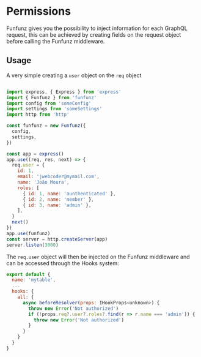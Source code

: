 # Permissions

Funfunz gives you the possibility to inject information for each GraphQL request, this can be achieved by creating fields on the request object before calling the Funfunz middleware.

## Usage

A very simple creating a `user` object on the `req` object

```js

import express, { Express } from 'express'
import { Funfunz } from 'funfunz'
import config from 'someConfig'
import settings from 'someSettings'
import http from 'http'

const funfunz = new Funfunz({
  config,
  settings,
})

const app = express()
app.use((req, res, next) => {
  req.user = {
    id: 1,
    email: 'jwebcoder@mymail.com',
    name: 'João Moura',
    roles: [
      { id: 1, name: 'aunthenticated' },
      { id: 2, name: 'member' },
      { id: 3, name: 'admin' },
    ],
  }
  next()
})
app.use(funfunz)
const server = http.createServer(app)
server.listen(3000)
```

The `req.user` object will then be injected on the Funfunz middleware and can be accessed through the Hooks system:

```js
export default {
  name: 'mytable',
  ...
  hooks: {
    all: {
      async beforeResolver(props: IHookProps<unknown>) {
        throw new Error('Not authorized')
        if (!props.req?.user?.roles?.find(r => r.name === 'admin')) {
          throw new Error('Not authorized')
        }
      }
    }
  }
}
```